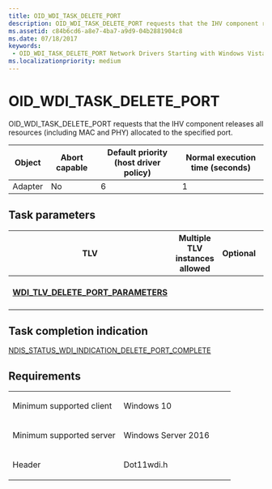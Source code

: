 ```yaml
---
title: OID_WDI_TASK_DELETE_PORT
description: OID_WDI_TASK_DELETE_PORT requests that the IHV component releases all resources (including MAC and PHY) allocated to the specified port.
ms.assetid: c84b6cd6-a8e7-4ba7-a9d9-04b2881904c8
ms.date: 07/18/2017
keywords:
 - OID_WDI_TASK_DELETE_PORT Network Drivers Starting with Windows Vista
ms.localizationpriority: medium
---
```


# OID\_WDI\_TASK\_DELETE\_PORT


OID\_WDI\_TASK\_DELETE\_PORT requests that the IHV component releases all resources (including MAC and PHY) allocated to the specified port.

| Object  | Abort capable | Default priority (host driver policy) | Normal execution time (seconds) |
|---------|---------------|---------------------------------------|---------------------------------|
| Adapter | No            | 6                                     | 1                               |

 

## Task parameters


| TLV                                                                               | Multiple TLV instances allowed | Optional | Description                 |
|-----------------------------------------------------------------------------------|--------------------------------|----------|-----------------------------|
| [**WDI\_TLV\_DELETE\_PORT\_PARAMETERS**](https://msdn.microsoft.com/library/windows/hardware/dn926288) |                                |          | The delete port parameters. |

 

## Task completion indication


[NDIS\_STATUS\_WDI\_INDICATION\_DELETE\_PORT\_COMPLETE](ndis-status-wdi-indication-delete-port-complete.md)

Requirements
------------

<table>
<colgroup>
<col width="50%" />
<col width="50%" />
</colgroup>
<tbody>
<tr class="odd">
<td><p>Minimum supported client</p></td>
<td><p>Windows 10</p></td>
</tr>
<tr class="even">
<td><p>Minimum supported server</p></td>
<td><p>Windows Server 2016</p></td>
</tr>
<tr class="odd">
<td><p>Header</p></td>
<td>Dot11wdi.h</td>
</tr>
</tbody>
</table>

 

 




